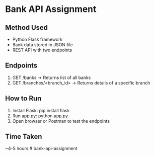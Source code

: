 # Bank API Assignment

## Method Used
- Python Flask framework
- Bank data stored in JSON file
- REST API with two endpoints

## Endpoints
1. GET /banks → Returns list of all banks
2. GET /branches/<branch_id> → Returns details of a specific branch

## How to Run
1. Install Flask: pip install flask
2. Run app.py: python app.py
3. Open browser or Postman to test the endpoints

## Time Taken
~4-5 hours
#   b a n k - a p i - a s s i g n m e n t  
 